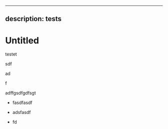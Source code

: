 ***

## description: tests

# Untitled

testet

sdf

ad

f

adffgsdfgdfsgt

*   fasdfasdf

*   adsfasdf

*   fd
